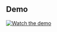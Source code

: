 ## Demo
[![Watch the demo](https://img.youtube.com/vi/5zeeyEwEy7A/0.jpg)](https://youtu.be/5zeeyEwEy7A)

